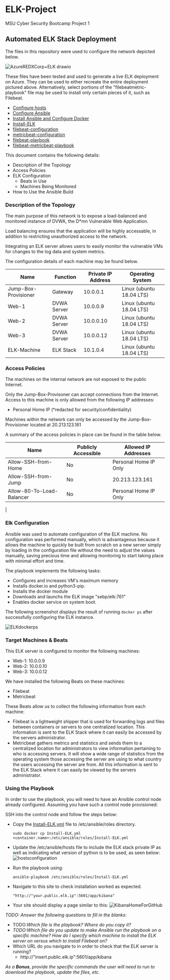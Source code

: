 # ELK-Project
 MSU Cyber Security Bootcamp Project 1

 ## Automated ELK Stack Deployment

The files in this repository were used to configure the network depicted below.

![AzureREDXCorp+ELK drawio](https://user-images.githubusercontent.com/96896057/167216523-6283c54a-3ba2-4fae-b1c8-f7b6bbe01b56.png)

These files have been tested and used to generate a live ELK deployment on Azure. They can be used to either recreate the entire deployment pictured above. Alternatively, select portions of the "filebeatmetric-playbook" file may be used to install only certain pieces of it, such as Filebeat.
- [Configure hosts](https://github.com/RyanLinscott/ELK-Project/blob/main/Configuration%20Files/hosts.cfg)
- [Configure Ansible](https://github.com/RyanLinscott/ELK-Project/blob/main/Configuration%20Files/Ansible.cfg)
- [Install Ansible and Configure Docker](https://github.com/RyanLinscott/ELK-Project/blob/main/Installation%20Files/Ansible.yml)
- [Install-ELK](https://github.com/RyanLinscott/ELK-Project/blob/main/Installation%20Files/Install-ELK.yml)
- [filebeat-configuration](https://github.com/RyanLinscott/ELK-Project/blob/main/Configuration%20Files/FileBeatConfig.yml)
- [metricbeat-configuration](https://github.com/RyanLinscott/ELK-Project/blob/main/Configuration%20Files/MetricbeatConfig.yml)
- [filebeat-playbook](https://github.com/RyanLinscott/ELK-Project/blob/main/Playbook%20Files/filebeat-playbook.yml)
- [filebeat-metricbeat-playbook](https://github.com/RyanLinscott/ELK-Project/blob/main/Playbook%20Files/filebeat-metricbeat-playbook.yml)

This document contains the following details:
- Description of the Topology
- Access Policies
- ELK Configuration
  - Beats in Use
  - Machines Being Monitored
- How to Use the Ansible Build


### Description of the Topology

The main purpose of this network is to expose a load-balanced and monitored instance of DVWA, the D*mn Vulnerable Web Application.

Load balancing ensures that the application will be highly accessable, in addition to restricting unauthorized access to the network.

Integrating an ELK server allows users to easily monitor the vulnerable VMs for changes to the log data and system metrics.

The configuration details of each machine may be found below.

| Name     | Function | Private IP Address | Operating System |
|----------|----------|------------|------------------|
| Jump-Box-Provisioner | Gateway  | 10.0.0.1   | Linux (ubuntu 18.04 LTS)          |
| Web-1     |    DVWA Server      | 10.0.0.9         | Linux (ubuntu 18.04 LTS)                 |
| Web-2     |    DVWA Server      | 10.0.0.10        | Linux (ubuntu 18.04 LTS)               |
| Web-3     |    DVWA Server      | 10.0.0.12        | Linux (ubuntu 18.04 LTS)                |
| ELK-Machine |  ELK Stack       | 10.1.0.4       | Linux (ubuntu 18.04 LTS)                   |  

### Access Policies

The machines on the internal network are not exposed to the public Internet. 

Only the Jump-Box-Provisoner can accept connections from the Internet. Access to this machine is only allowed from the following IP addresses:
- Personal Home IP (*redacted for security/confidentiality)

Machines within the network can only be accessed by the Jump-Box-Provisioner located at 20.213.123.161

A summary of the access policies in place can be found in the table below.

| Name     | Publicly Accessible | Allowed IP Addresses |
|----------|---------------------|----------------------|
| Allow-SSH-from-Home | No              | Personal Home IP Only    |
|      Allow-SSH-from-Jump   |     No                | 20.213.123.161           |
|     Allow-80-To-Load-Balancer     |     No                |          Personal Home IP Only            |
|

### Elk Configuration

Ansible was used to automate configuration of the ELK machine. No configuration was performed manually, which is advantageous because it allows the machine to quickly be built from scratch on a new server simply by loading in the configuration file without the need to adjust the values manually, saving precious time and allowing monitoring to start taking place with minimal effort and time.

The playbook implements the following tasks:
- Configures and increases VM's maximum memory
- Installs docker.io and python3-pip.
- Installs the docker module
- Downloads and launchs the ELK image "sebp/elk:761"
- Enables docker service on system boot.

The following screenshot displays the result of running `docker ps` after successfully configuring the ELK instance.

![ELKdockerps](https://user-images.githubusercontent.com/96896057/166451380-08922884-80a6-4c13-9390-8072ed01174f.png)

### Target Machines & Beats
This ELK server is configured to monitor the following machines:
- Web-1: 10.0.0.9
- Web-2: 10.0.0.10
- Web-3: 10.0.0.12

We have installed the following Beats on these machines:
- Filebeat
- Metricbeat

These Beats allow us to collect the following information from each machine:
- Filebeat is a lightweight shipper that is used for forwarding logs and files between containers or servers to one centralized location.  This information is sent to the ELK Stack where it can easily be accessed by the servers administrator.
- Metricbeat gathers metrics and statistics and sends them to a centralized location for administrators to view information pertaining to who is accessing servers.  It will show a wide range of statistics from the operating system those accessing the server are using to what country the users accessing the server are from.  All this information is sent to the ELK Stack where it can easily be viewed by the servers administrator.

### Using the Playbook
In order to use the playbook, you will need to have an Ansible control node already configured. Assuming you have such a control node provisioned: 

SSH into the control node and follow the steps below:
- Copy the [Install-ELK.yml](https://github.com/RyanLinscott/ELK-Project/blob/main/Installation%20Files/Install-ELK.yml) file to /etc/ansible/roles directory.
  ```
  sudo docker cp Install-ELK.yml <container.name>:/etc/ansible/roles/Install-ELK.yml
  ```
- Update the /etc/ansible/hosts file to include the ELK stack private IP as well as indicating what version of python is to be used, as seen below:
![hostsconfiguration](https://user-images.githubusercontent.com/96896057/167226313-7bb7ffae-aaef-4356-9525-908f10c86c27.png)
- Run the playbook using:
  ```
  ansible-playbook /etc/ansible/roles/Install-ELK.yml
  ```
 - Navigate to this site to check installation worked as expected.
    ```
    "http://"your.public.elk.ip":5601/app/kibana" 
    ```

- Your site should display a page similar to this:
![KibanaHomeForGitHub](https://user-images.githubusercontent.com/96896057/167226940-64d40d32-d022-4657-bebf-ffeda7eadd6f.png)

_TODO: Answer the following questions to fill in the blanks:_
- TODO:_Which file is the playbook? Where do you copy it?_
- _TODO:Which file do you update to make Ansible run the playbook on a specific machine? How do I specify which machine to install the ELK server on versus which to install Filebeat on?_
- Which URL do you navigate to in order to check that the ELK server is running? 
  - http://"insert.public.elk.ip":5601/app/kibana

_As a **Bonus**, provide the specific commands the user will need to run to download the playbook, update the files, etc._
